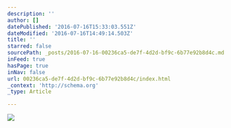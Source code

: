 ```yaml
---
description: ''
author: []
datePublished: '2016-07-16T15:33:03.551Z'
dateModified: '2016-07-16T14:49:14.503Z'
title: ''
starred: false
sourcePath: _posts/2016-07-16-00236ca5-de7f-4d2d-bf9c-6b77e92b8d4c.md
inFeed: true
hasPage: true
inNav: false
url: 00236ca5-de7f-4d2d-bf9c-6b77e92b8d4c/index.html
_context: 'http://schema.org'
_type: Article

---
```

![](https://the-grid-user-content.s3-us-west-2.amazonaws.com/827aaaaa-1d7c-48c8-9e31-2d8dc986252a.jpg)
